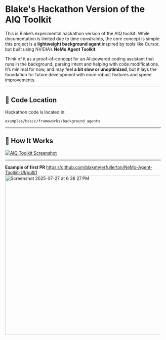 
# Blake's Hackathon Version of the AIQ Toolkit

This is Blake’s experimental hackathon version of the AIQ toolkit. While documentation is limited due to time constraints, the core concept is simple: this project is a **lightweight background agent** inspired by tools like Cursor, but built using NVIDIA’s **NeMo Agent Toolkit**.

Think of it as a proof-of-concept for an AI-powered coding assistant that runs in the background, parsing intent and helping with code modifications. It’s minimal for now, and may feel **a bit slow or unoptimized**, but it lays the foundation for future development with more robust features and speed improvements.

---

## 📁 Code Location

Hackathon code is located in:

```
examples/basic/frameworks/background_agents
```

---

## 🧠 How It Works

<a href="https://ibb.co/LD8wFyY1">
  <img src="https://i.ibb.co/FkKvr1mz/Screenshot-2025-07-27-at-6-31-57-PM.png" alt="AIQ Toolkit Screenshot" border="0">
</a>

---

**Example of first PR**
https://github.com/blaketylerfullerton/NeMo-Agent-Toolkit-UI/pull/1
<img width="1085" height="516" alt="Screenshot 2025-07-27 at 6 38 27 PM" src="https://github.com/user-attachments/assets/a1db2a92-cf2a-48b2-b989-28fed85cf4c9" />
